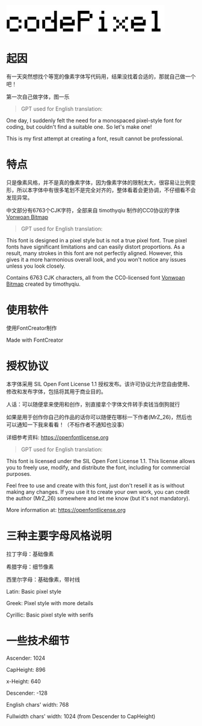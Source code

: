 ![Title](https://github.com/MrZ626/codePixel/blob/master/title.jpg)

# 起因

有一天突然想找个等宽的像素字体写代码用，结果没找着合适的，那就自己做一个吧！

第一次自己做字体，图一乐

> GPT used for English translation:

One day, I suddenly felt the need for a monospaced pixel-style font for coding, but couldn't find a suitable one. So let's make one!

This is my first attempt at creating a font, result cannot be professional.

# 特点

只是像素风格，并不是真的像素字体，因为像素字体的限制太大，很容易让比例变形，所以本字体中有很多笔划不是完全对齐的，整体看着会更协调，不仔细看不会发现异常。

中文部分有6763个CJK字符，全部来自 timothyqiu 制作的CC0协议的字体 [Vonwoan Bitmap](https://timothyqiu.itch.io/vonwaon-bitmap)

> GPT used for English translation:

This font is designed in a pixel style but is not a true pixel font. True pixel fonts have significant limitations and can easily distort proportions. As a result, many strokes in this font are not perfectly aligned. However, this gives it a more harmonious overall look, and you won't notice any issues unless you look closely.

Contains 6763 CJK characters, all from the CC0-licensed font [Vonwoan Bitmap](https://timothyqiu.itch.io/vonwaon-bitmap) created by timothyqiu.

# 使用软件

使用FontCreator制作

Made with FontCreator

# 授权协议

本字体采用 SIL Open Font License 1.1 授权发布。该许可协议允许您自由使用、修改和发布字体，包括将其用于商业目的。

人话：可以随便拿来使用和创作，别直接拿个字体文件转手卖钱当倒狗就行

如果是用于创作你自己的作品的话你可以随便在哪标一下作者(MrZ_26)，然后也可以通知一下我来看看！（不标作者不通知也没事）

详细参考资料: <https://openfontlicense.org>

> GPT used for English translation:

This font is licensed under the SIL Open Font License 1.1. This license allows you to freely use, modify, and distribute the font, including for commercial purposes.

Feel free to use and create with this font, just don't resell it as is without making any changes.
If you use it to create your own work, you can credit the author (MrZ_26) somewhere and let me know (but it's not mandatory).

More information at: <https://openfontlicense.org>

# 三种主要字母风格说明

拉丁字母：基础像素

希腊字母：细节像素

西里尔字母：基础像素，带衬线

Latin: Basic pixel style

Greek: Pixel style with more details

Cyrillic: Basic pixel style with serifs

# 一些技术细节

Ascender: 1024

CapHeight: 896

x-Height: 640

Descender: -128

English chars' width: 768

Fullwidth chars' width: 1024 (from Descender to CapHeight)
